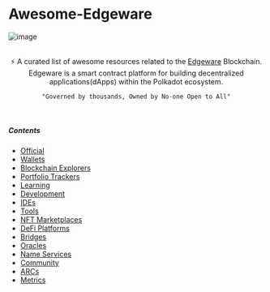 # Awesome-Edgeware


![image](https://user-images.githubusercontent.com/76008106/161968401-dcc2f986-6780-4987-a44f-b2f2bb5474f1.png)

</div>
<br/>
<div align="center">
⚡ A curated list of awesome resources related to the <a href='https://edgewa.re/'>Edgeware</a> Blockchain.
<br />
Edgeware is a smart contract platform for building decentralized applications(dApps) within the Polkadot ecosystem.
    
    "Governed by thousands, Owned by No-one Open to All"
    
</div>
<br/>




##### Contents
    
- [Official](#official)
- [Wallets](#wallets)
- [Blockchain Explorers](#blockchain-explorers)
- [Portfolio Trackers](#portfolio-trackers)
- [Learning](#learning)
- [Development](#development)
- [IDEs](#ides)
- [Tools](#tools)
- [NFT Marketplaces](#nft-marketplaces)
- [DeFi Platforms](#defi-platforms)
- [Bridges](#bridges)
- [Oracles](#oracles)
- [Name Services](#name-services)
- [Community](#community)
- [ARCs](#arcs)
- [Metrics](#metrics)


